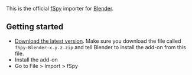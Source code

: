 This is the official [fSpy](https://fspy.io) importer for [Blender](https://blender.org).

## Getting started

* [Download the latest version](https://github.com/stuffmatic/fSpy-Blender/releases). Make sure you download the file called `fSpy-Blender-x.y.z.zip` and tell Blender to install the add-on from this file.
* Install the add-on
* Go to File > Import > fSpy
